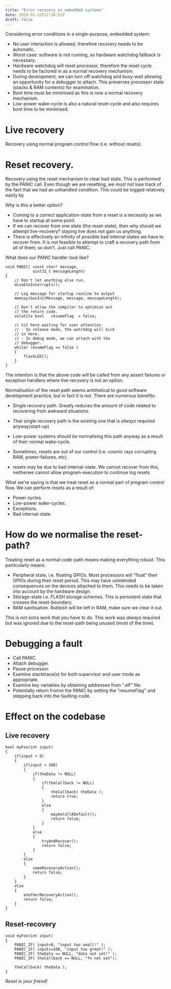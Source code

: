 ```yaml
---
title: "Error recovery in embedded systems"
date: 2019-01-22T22:26:21Z
draft: false
---
```


Considering error conditions in a single-purpose, embedded system:

- No user interaction is allowed, therefore recovery needs to be automatic.
- Worst case: software is not running, so hardware watchdog fallback is necessary.
- Hardware watchdog will reset processor, therefore the reset cycle needs to be factored in as a normal
recovery mechanism.
- During development, we can turn off watchdog and busy-wait allowing an opportunity for a debugger to attach. This
preserves processor state (stacks & RAM contents) for examination.
- Boot time must be minimised as this is now a normal recovery mechanism.
- Low-power wake-cycle is also a natural reset-cycle and also requires boot time to be minimised.


# Live recovery
Recovery using normal program control flow (i.e. without resets).


# Reset recovery.
Recovery using the reset mechanism to clear bad state. This is performed by the PANIC call.
Even though we are resetting, we *must not* lose track of the fact that we had an unhandled 
condition.
This could be logged relatively easily by 

Why is this a better option?

* Coming to a correct application-state from a reset is a necessity as we have to startup at some point.
* If we can recover from one state (the reset-state), then why should we attempt live-recovery? staying live
does not gain us anything.
* There is effectively an infinity of possible bad internal states we have to recover from. It is not
feasible to attempt to craft a recovery path from all of them; so don't. Just call PANIC.

What does our PANIC handler look like?

~~~~~~~~~~~~~~
void PANIC( const char* message, 
            uint32_t messageLength)
{
    // Don't let anything else run.
    disableInterrupts();

    // Log message for startup routine to output
    memcpy(&noInitMessage, message, messageLength);

    // Don't allow the compiler to optimise out 
    // the return code.
    volatile bool   resumeFlag  = false;

    // Sit here waiting for user attention.
    // - In release mode, the watchdog will kick 
    // in here.
    // - In debug mode, we can attach with the 
    // debugger.
    while( resumeFlag == false )
    {
        flashLED();
    }
}
~~~~~~~~~~~~~~

The intention is that the above code will be called from any assert failures or exception handlers
where live-recovery is not an option.

Normalisation of the reset path seems antithetical to good software development practice, but in fact it is not.
There are numerous benefits:

* Single recovery path. Greatly reduces the amount of code related to recovering from awkward situations.
* That single recovery path is the existing one that is *always* required anyway(start-up)
* Low-power systems *should be* normalising this path anyway as a result of their normal wake-cycle.


* Sometimes, resets are out of our control (i.e. cosmic rays corrupting RAM, power-failures, etc).
* resets may be due to bad internal-state. We cannot recover from this, neitherwe cannot allow program-execution to continue
log resets


What we're saying is that we treat reset as a normal part of program control flow. We can perform resets
as a result of:

* Power cycles.
* Low-power wake-cycles.
* Exceptions.
* Bad internal-state.

# How do we normalise the reset-path?
Treating reset as a normal code-path means making everything robust. This particularly means:

- Peripheral state, i.e. floating GPIOs. Most processors will "float" their GPIOs during their reset period. This may have unintended
consequences on the devices attached to them. This needs to be taken into account by the hardware design.
- Storage-state i.e. FLASH storage schemes. This is persistent state that crosses the reset-boundary.
- RAM sanitisation. Rubbish will be left in RAM, make sure we clear it out.

This is *not* extra work that you have to do. This work was *always* required but was ignored due to the reset-path
being unused (most of the time).


# Debugging a fault

* Call PANIC.
* Attach debugger.
* Pause processor.
* Examine stacktrace(s) for both supervisor and user mode as appropriate.
* Examine key variables by obtaining addresses from ".elf" file.
* Potentially return fromm the PANIC by setting the "resumeFlag" and stepping
back into the faulting-code.

# Effect on the codebase

## Live recovery
~~~~~~~~
bool myFoo(int input)
{
    if(input > 0)
    {
        if(input < 100)
        {
            if(theData != NULL)
            {
                if(theCallback != NULL)
                {
                    theCallback( theData );
                    return true;
                }
                else
                {
                    maybeCallADefault();
                    return false;
                }
            }
            else
            {
                tryAndRecover();
                return false;
            }
        }
        else
        {
            someRecoveryAction();
            return false;
        }
    }
    else
    {
        anotherRecoveryAction();
        return false;
    }
}
~~~~~~~~

## Reset-recovery
~~~~~~~~
void myFoo(int input)
{
    PANIC_IF( input<0, "input too small!" );
    PANIC_IF( input>=100, "input too great!" );
    PANIC_IF( theData == NULL, "data not set!" );
    PANIC_IF( theCallback == NULL, "fn not set");

    theCallback( theData );
}
~~~~~~~~



  _*Reset is your friend!*_
